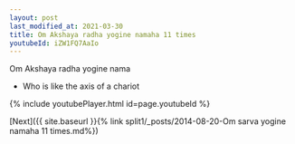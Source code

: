 ```yaml
---
layout: post
last_modified_at: 2021-03-30
title: Om Akshaya radha yogine namaha 11 times
youtubeId: iZW1FQ7AaIo
---
```

 
 
Om Akshaya radha yogine nama 
 
 -  Who is like the axis of a chariot 
 
  
 
  
 
 
 
 
 
 


{% include youtubePlayer.html id=page.youtubeId %}
 
[Next]({{ site.baseurl }}{% link  split1/_posts/2014-08-20-Om sarva yogine namaha 11 times.md%})
 
